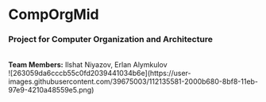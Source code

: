 # CompOrgMid
<h3>Project for Computer Organization and Architecture</h3><br>
<strong>Team Members:</strong> Ilshat Niyazov, Erlan Alymkulov<br>
![263059da6cccb55c0fd2039441034b6e](https://user-images.githubusercontent.com/39675003/112135581-2000b680-8bf8-11eb-97e9-4210a48559e5.png)
